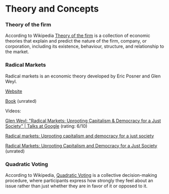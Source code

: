 
# Theory and Concepts

### Theory of the firm

According to Wikipedia [Theory of the firm](https://en.wikipedia.org/wiki/Theory_of_the_firm) is a collection of economic theories that explain and predict the nature of the firm, company, or corporation, including its existence, behaviour, structure, and relationship to the market.

### Radical Markets

Radical markets is an economic theory developed by Eric Posner and Glen Weyl. 

[Website](http://radicalmarkets.com/)

[Book](https://press.princeton.edu/titles/11222.html) (unrated)

Videos:

[Glen Weyl: "Radical Markets: Uprooting Capitalism & Democracy for a Just Society" | Talks at Google](https://www.youtube.com/watch?v=uj186urDU8c) (rating: 6/10)

[Radical markets: Uprooting capitalism and democracy for a just society](https://www.youtube.com/watch?v=k6mOgxlhlyw)

[Radical Markets: Uprooting Capitalism and Democracy for a Just Society](https://www.youtube.com/watch?v=a7Pe4eqJF9I) (unrated)

### Quadratic Voting

According to Wikipedia, [Quadratic Voting](https://en.wikipedia.org/wiki/Quadratic_voting) is a collective decision-making procedure, where participants express how strongly they feel about an issue rather than just whether they are in favor of it or opposed to it.





